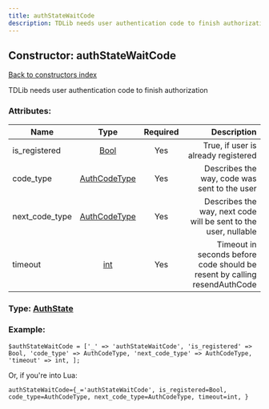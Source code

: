 ```yaml
---
title: authStateWaitCode
description: TDLib needs user authentication code to finish authorization
---
```

## Constructor: authStateWaitCode  
[Back to constructors index](index.md)



TDLib needs user authentication code to finish authorization

### Attributes:

| Name     |    Type       | Required | Description |
|----------|:-------------:|:--------:|------------:|
|is\_registered|[Bool](../types/Bool.md) | Yes|True, if user is already registered|
|code\_type|[AuthCodeType](../types/AuthCodeType.md) | Yes|Describes the way, code was sent to the user|
|next\_code\_type|[AuthCodeType](../types/AuthCodeType.md) | Yes|Describes the way, next code will be sent to the user, nullable|
|timeout|[int](../types/int.md) | Yes|Timeout in seconds before code should be resent by calling resendAuthCode|



### Type: [AuthState](../types/AuthState.md)


### Example:

```
$authStateWaitCode = ['_' => 'authStateWaitCode', 'is_registered' => Bool, 'code_type' => AuthCodeType, 'next_code_type' => AuthCodeType, 'timeout' => int, ];
```  

Or, if you're into Lua:  


```
authStateWaitCode={_='authStateWaitCode', is_registered=Bool, code_type=AuthCodeType, next_code_type=AuthCodeType, timeout=int, }

```


